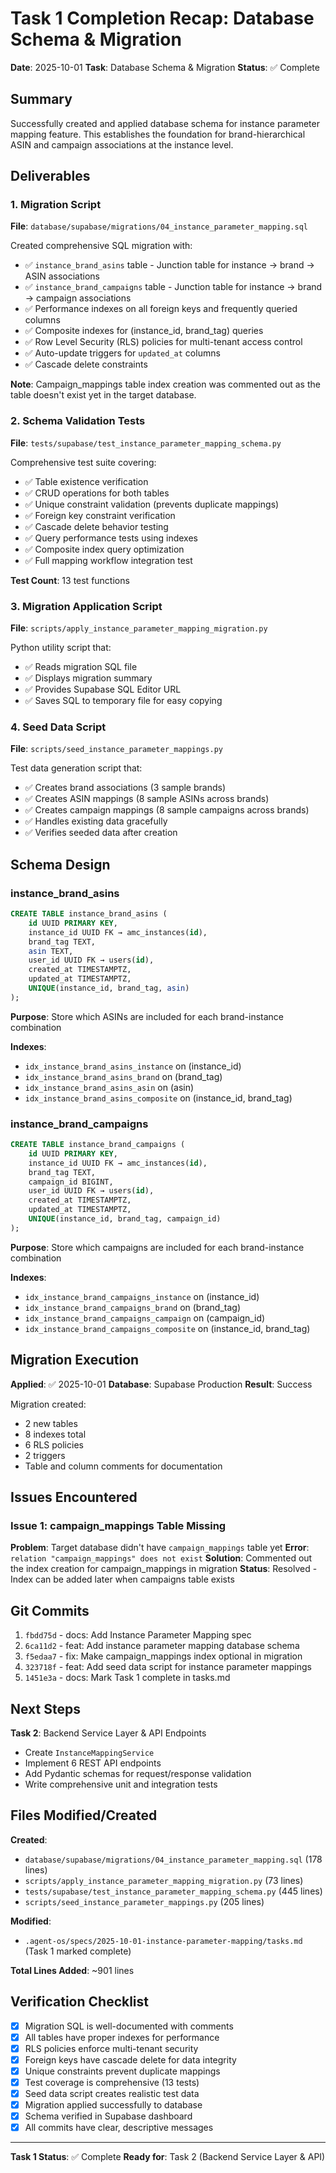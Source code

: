 # Task 1 Completion Recap: Database Schema & Migration

**Date**: 2025-10-01
**Task**: Database Schema & Migration
**Status**: ✅ Complete

## Summary

Successfully created and applied database schema for instance parameter mapping feature. This establishes the foundation for brand-hierarchical ASIN and campaign associations at the instance level.

## Deliverables

### 1. Migration Script
**File**: `database/supabase/migrations/04_instance_parameter_mapping.sql`

Created comprehensive SQL migration with:
- ✅ `instance_brand_asins` table - Junction table for instance → brand → ASIN associations
- ✅ `instance_brand_campaigns` table - Junction table for instance → brand → campaign associations
- ✅ Performance indexes on all foreign keys and frequently queried columns
- ✅ Composite indexes for (instance_id, brand_tag) queries
- ✅ Row Level Security (RLS) policies for multi-tenant access control
- ✅ Auto-update triggers for `updated_at` columns
- ✅ Cascade delete constraints

**Note**: Campaign_mappings table index creation was commented out as the table doesn't exist yet in the target database.

### 2. Schema Validation Tests
**File**: `tests/supabase/test_instance_parameter_mapping_schema.py`

Comprehensive test suite covering:
- ✅ Table existence verification
- ✅ CRUD operations for both tables
- ✅ Unique constraint validation (prevents duplicate mappings)
- ✅ Foreign key constraint verification
- ✅ Cascade delete behavior testing
- ✅ Query performance tests using indexes
- ✅ Composite index query optimization
- ✅ Full mapping workflow integration test

**Test Count**: 13 test functions

### 3. Migration Application Script
**File**: `scripts/apply_instance_parameter_mapping_migration.py`

Python utility script that:
- ✅ Reads migration SQL file
- ✅ Displays migration summary
- ✅ Provides Supabase SQL Editor URL
- ✅ Saves SQL to temporary file for easy copying

### 4. Seed Data Script
**File**: `scripts/seed_instance_parameter_mappings.py`

Test data generation script that:
- ✅ Creates brand associations (3 sample brands)
- ✅ Creates ASIN mappings (8 sample ASINs across brands)
- ✅ Creates campaign mappings (8 sample campaigns across brands)
- ✅ Handles existing data gracefully
- ✅ Verifies seeded data after creation

## Schema Design

### instance_brand_asins
```sql
CREATE TABLE instance_brand_asins (
    id UUID PRIMARY KEY,
    instance_id UUID FK → amc_instances(id),
    brand_tag TEXT,
    asin TEXT,
    user_id UUID FK → users(id),
    created_at TIMESTAMPTZ,
    updated_at TIMESTAMPTZ,
    UNIQUE(instance_id, brand_tag, asin)
);
```

**Purpose**: Store which ASINs are included for each brand-instance combination

**Indexes**:
- `idx_instance_brand_asins_instance` on (instance_id)
- `idx_instance_brand_asins_brand` on (brand_tag)
- `idx_instance_brand_asins_asin` on (asin)
- `idx_instance_brand_asins_composite` on (instance_id, brand_tag)

### instance_brand_campaigns
```sql
CREATE TABLE instance_brand_campaigns (
    id UUID PRIMARY KEY,
    instance_id UUID FK → amc_instances(id),
    brand_tag TEXT,
    campaign_id BIGINT,
    user_id UUID FK → users(id),
    created_at TIMESTAMPTZ,
    updated_at TIMESTAMPTZ,
    UNIQUE(instance_id, brand_tag, campaign_id)
);
```

**Purpose**: Store which campaigns are included for each brand-instance combination

**Indexes**:
- `idx_instance_brand_campaigns_instance` on (instance_id)
- `idx_instance_brand_campaigns_brand` on (brand_tag)
- `idx_instance_brand_campaigns_campaign` on (campaign_id)
- `idx_instance_brand_campaigns_composite` on (instance_id, brand_tag)

## Migration Execution

**Applied**: ✅ 2025-10-01
**Database**: Supabase Production
**Result**: Success

Migration created:
- 2 new tables
- 8 indexes total
- 6 RLS policies
- 2 triggers
- Table and column comments for documentation

## Issues Encountered

### Issue 1: campaign_mappings Table Missing
**Problem**: Target database didn't have `campaign_mappings` table yet
**Error**: `relation "campaign_mappings" does not exist`
**Solution**: Commented out the index creation for campaign_mappings in migration
**Status**: Resolved - Index can be added later when campaigns table exists

## Git Commits

1. `fbdd75d` - docs: Add Instance Parameter Mapping spec
2. `6ca11d2` - feat: Add instance parameter mapping database schema
3. `f5edaa7` - fix: Make campaign_mappings index optional in migration
4. `323718f` - feat: Add seed data script for instance parameter mappings
5. `1451e3a` - docs: Mark Task 1 complete in tasks.md

## Next Steps

**Task 2**: Backend Service Layer & API Endpoints
- Create `InstanceMappingService`
- Implement 6 REST API endpoints
- Add Pydantic schemas for request/response validation
- Write comprehensive unit and integration tests

## Files Modified/Created

**Created**:
- `database/supabase/migrations/04_instance_parameter_mapping.sql` (178 lines)
- `scripts/apply_instance_parameter_mapping_migration.py` (73 lines)
- `tests/supabase/test_instance_parameter_mapping_schema.py` (445 lines)
- `scripts/seed_instance_parameter_mappings.py` (205 lines)

**Modified**:
- `.agent-os/specs/2025-10-01-instance-parameter-mapping/tasks.md` (Task 1 marked complete)

**Total Lines Added**: ~901 lines

## Verification Checklist

- [x] Migration SQL is well-documented with comments
- [x] All tables have proper indexes for performance
- [x] RLS policies enforce multi-tenant security
- [x] Foreign keys have cascade delete for data integrity
- [x] Unique constraints prevent duplicate mappings
- [x] Test coverage is comprehensive (13 tests)
- [x] Seed data script creates realistic test data
- [x] Migration applied successfully to database
- [x] Schema verified in Supabase dashboard
- [x] All commits have clear, descriptive messages

---

**Task 1 Status**: ✅ Complete
**Ready for**: Task 2 (Backend Service Layer & API)
